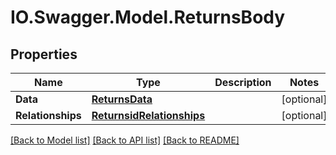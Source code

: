# IO.Swagger.Model.ReturnsBody
## Properties

Name | Type | Description | Notes
------------ | ------------- | ------------- | -------------
**Data** | [**ReturnsData**](ReturnsData.md) |  | [optional] 
**Relationships** | [**ReturnsidRelationships**](ReturnsidRelationships.md) |  | [optional] 

[[Back to Model list]](../README.md#documentation-for-models) [[Back to API list]](../README.md#documentation-for-api-endpoints) [[Back to README]](../README.md)

